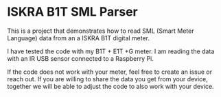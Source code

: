 # ISKRA B1T SML Parser

This is a project that demonstrates how to read SML (Smart Meter Language) data from an a ISKRA B1T digital meter.

I have tested the code with my B1T + E1T +G meter. I am reading the data with an IR USB sensor connected to a Raspberry Pi.

If the code does not work with your meter, feel free to create an issue or reach out. 
If you are willing to share the data you get from your device, together we will be able to adjust the code to also work with your device.
